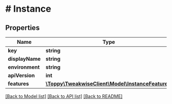 # # Instance

## Properties

Name | Type | Description | Notes
------------ | ------------- | ------------- | -------------
**key** | **string** |  | [optional]
**displayName** | **string** |  | [optional]
**environment** | **string** |  | [optional]
**apiVersion** | **int** |  | [optional]
**features** | [**\Toppy\TweakwiseClient\Model\InstanceFeature[]**](InstanceFeature.md) |  | [optional]

[[Back to Model list]](../../README.md#models) [[Back to API list]](../../README.md#endpoints) [[Back to README]](../../README.md)

